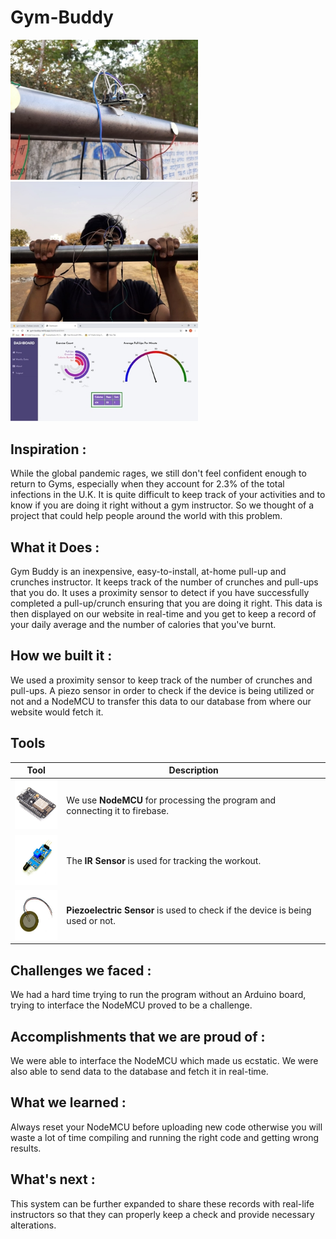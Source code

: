 # Gym-Buddy

<p float="left">
  <img src="/setup.jpg" width="300" />
  <img src="/pullup.jpg" width="300" /> 
  <img src="/dashboard.jpg" width="300" />
</p>

## Inspiration :

While the global pandemic rages, we still don't feel confident enough to return to Gyms, especially when they account for 2.3% of the total infections in the U.K. It is quite difficult to keep track of your activities and to know if you are doing it right without a gym instructor. So we thought of a project that could help people around the world with this problem.

## What it Does :

Gym Buddy is an inexpensive, easy-to-install, at-home pull-up and crunches instructor. It keeps track of the number of crunches and pull-ups that you do. It uses a proximity sensor to detect if you have successfully completed a pull-up/crunch ensuring that you are doing it right. This data is then displayed on our website in real-time and you get to keep a record of your daily average and the number of calories that you've burnt.

## How we built it :

We used a proximity sensor to keep track of the number of crunches and pull-ups. A piezo sensor in order to check if the device is being utilized or not and a NodeMCU to transfer this data to our database from where our website would fetch it.

## Tools

| Tool | Description |
| -- | -- |
| <img src="img/nodemcu.jpg" height = "80px" width = "80px"> | We use **NodeMCU** for processing the program and connecting it to firebase. |
| <img src="img/ir.jpg" height = "80px" width = "80px"> | The **IR Sensor** is used for tracking the workout. |
| <img src="img/piezo.jpg" height = "80px" width = "80px"> | **Piezoelectric Sensor** is used to check if the device is being used or not. |

## Challenges we faced :

We had a hard time trying to run the program without an Arduino board, trying to interface the NodeMCU proved to be a challenge. 

## Accomplishments that we are proud of :

We were able to interface the NodeMCU which made us ecstatic. We were also able to send data to the database and fetch it in real-time.

## What we learned :

Always reset your NodeMCU before uploading new code otherwise you will waste a lot of time compiling and running the right code and getting wrong results.

## What's next :

This system can be further expanded to share these records with real-life instructors so that they can properly keep a check and provide necessary alterations.
